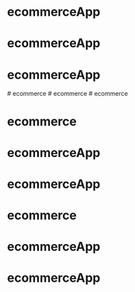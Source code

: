 # ecommerceApp
# ecommerceApp
# ecommerceApp
#   e c o m m e r c e  
 #   e c o m m e r c e  
 # ecommerce
# ecommerce
# ecommerceApp
# ecommerceApp
# ecommerce
# ecommerceApp
# ecommerceApp
